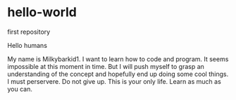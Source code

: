 # hello-world
first repository

Hello humans

My name is Milkybarkid1. I want to learn how to code and program. 
It seems impossible at this moment in time. But I will push myself to grasp an understanding of the concept and hopefully end up doing some cool things. 
I must perservere. Do not give up. This is your only life. Learn as much as you can.
